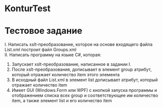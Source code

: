 # KonturTest
# Тестовое задание

I. Написать xslt-преобразование, которое на основе входящего файла List.xml построит файл Groups.xml \
II. Написать программу на языке C#, которая: 
1)	Запускает xslt-преобразование, написанное в задании I.
2)	После xslt-преобразования, дописывает в элемент group атрибут, который отражает количество item этого элемента
3)	В исходный файл List.xml в элемент list дописывает атрибут, который отражает количество item
4)	Имеет GUI (Windows.Form или WPF) с кнопкой запуска программы и отображением списка всех group и соответствующее им количество item, а также элемент list и его количество item
